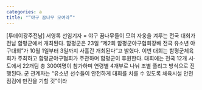 ```yaml
---
categories: a
title: "“야구 꿈나무 모여라”"
---
```

[투데이광주전남] 서영록 선임기자 = 야구 꿈나무들이 모여 자웅을 겨루는 전국 대회가 전남 함평군에서 개최된다. 함평군은 23일 “제2회 함평군야구협회장배 전국 유소년 야구대회”가 10월 1일부터 3일까지 사흘간 개최된다“고 밝혔다. 이번 대회는 함평군체육회가 주최하고 함평군야구협회가 주관하며 함평군이 후원한다. 대회에는 전국 12개 시·도에서 22개팀 총 300여명이 참가하며 연령별 4개부로 나눠 조별 풀리그 방식으로 진행된다. 군 관계자는 “유소년 선수들이 안전하게 대회를 치를 수 있도록 체육시설 안전점검에 만전을 기할 것”이라